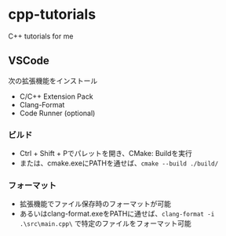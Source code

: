 # cpp-tutorials

C++ tutorials for me

## VSCode
次の拡張機能をインストール
- C/C++ Extension Pack
- Clang-Format
- Code Runner (optional)

### ビルド
- Ctrl + Shift + Pでパレットを開き、CMake: Buildを実行
- または、cmake.exeにPATHを通せば、`cmake --build ./build/`

### フォーマット
- 拡張機能でファイル保存時のフォーマットが可能
- あるいはclang-format.exeをPATHに通せば、`clang-format -i .\src\main.cpp\` で特定のファイルをフォーマット可能
